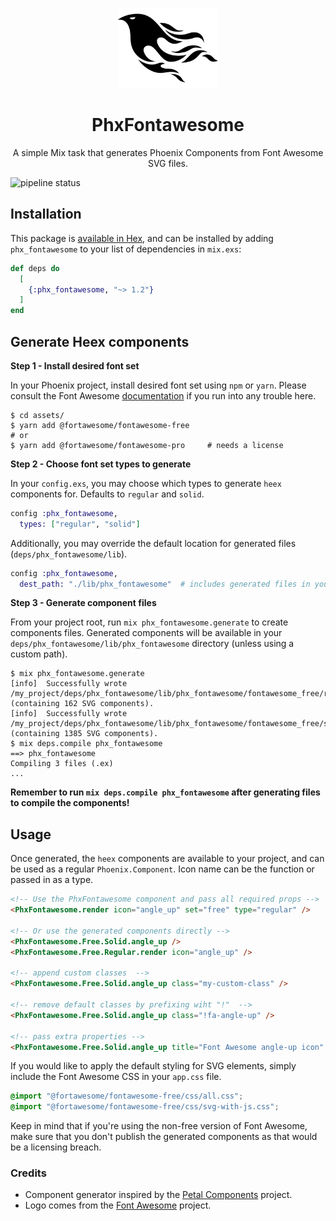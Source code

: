 <p align="center">
  <img src="assets/logo.png" height="128">
  <h1 align="center">PhxFontawesome</h1>
  <p align="center">
    A simple Mix task that generates Phoenix Components from Font Awesome SVG files.
  </p>
</p>

![pipeline status](https://github.com/Intility/phx_fontawesome/actions/workflows/elixir.yml/badge.svg?event=push)

## Installation

This package is [available in Hex](https://hex.pm/packages/phx_fontawesome), and can be installed
by adding `phx_fontawesome` to your list of dependencies in `mix.exs`:

```elixir
def deps do
  [
    {:phx_fontawesome, "~> 1.2"}
  ]
end
```

## Generate Heex components

**Step 1 - Install desired font set**

In your Phoenix project, install desired font set using `npm` or `yarn`. Please consult the Font Awesome
[documentation](https://fontawesome.com/docs/web/setup/packages) if you run into any trouble here.

```shell
$ cd assets/
$ yarn add @fortawesome/fontawesome-free
# or
$ yarn add @fortawesome/fontawesome-pro     # needs a license
```

**Step 2 - Choose font set types to generate**

In your `config.exs`, you may choose which types to generate `heex` components for. Defaults to `regular` and `solid`.

```elixir
config :phx_fontawesome,
  types: ["regular", "solid"]
```

Additionally, you may override the default location for generated files (`deps/phx_fontawesome/lib`).

```elixir
config :phx_fontawesome,
  dest_path: "./lib/phx_fontawesome"  # includes generated files in your projects lib/ directory
```

**Step 3 - Generate component files**

From your project root, run `mix phx_fontawesome.generate` to create components files. Generated components will be available in your
`deps/phx_fontawesome/lib/phx_fontawesome` directory (unless using a custom path).

```shell
$ mix phx_fontawesome.generate
[info]  Successfully wrote /my_project/deps/phx_fontawesome/lib/phx_fontawesome/fontawesome_free/regular.ex (containing 162 SVG components).
[info]  Successfully wrote /my_project/deps/phx_fontawesome/lib/phx_fontawesome/fontawesome_free/solid.ex (containing 1385 SVG components).
$ mix deps.compile phx_fontawesome
==> phx_fontawesome
Compiling 3 files (.ex)
...
```

**Remember to run `mix deps.compile phx_fontawesome` after generating files to compile the components!**

## Usage

Once generated, the `heex` components are available to your project, and can be used as a regular `Phoenix.Component`.
Icon name can be the function or passed in as a type.

```html
<!-- Use the PhxFontawesome component and pass all required props -->
<PhxFontawesome.render icon="angle_up" set="free" type="regular" />

<!-- Or use the generated components directly -->
<PhxFontawesome.Free.Solid.angle_up />
<PhxFontawesome.Free.Regular.render icon="angle_up" />

<!-- append custom classes  -->
<PhxFontawesome.Free.Solid.angle_up class="my-custom-class" />

<!-- remove default classes by prefixing wiht "!"  -->
<PhxFontawesome.Free.Solid.angle_up class="!fa-angle-up" />

<!-- pass extra properties -->
<PhxFontawesome.Free.Solid.angle_up title="Font Awesome angle-up icon" />
```

If you would like to apply the default styling for SVG elements, simply include the Font Awesome CSS in your `app.css` file.

```css
@import "@fortawesome/fontawesome-free/css/all.css";
@import "@fortawesome/fontawesome-free/css/svg-with-js.css";
```

Keep in mind that if you're using the non-free version of Font Awesome, make sure that you don't publish the
generated components as that would be a licensing breach.

### Credits

- Component generator inspired by the [Petal Components](https://github.com/petalframework/petal_components) project.
- Logo comes from the [Font Awesome](https://commons.wikimedia.org/wiki/File:Font_Awesome_5_brands_phoenix-framework.svg) project.
